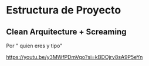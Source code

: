 # Estructura de Proyecto

## Clean Arquitecture + Screaming

Por " quien eres y tipo"

https://youtu.be/y3MWfPDmVqo?si=kBDOjrv8sA9P5eYn













